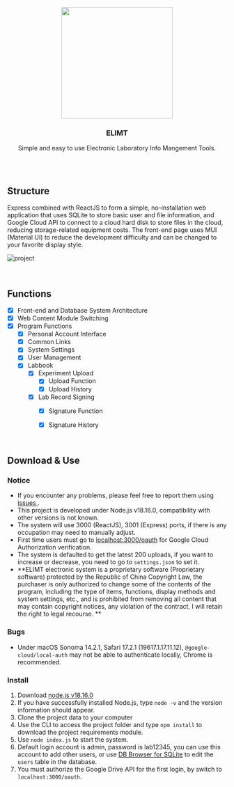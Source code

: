 <div align=center>
  <img width =256 src="https://github.com/JRay9487/ELIMT/assets/65828051/d610864a-bdd9-4127-8362-b5edca21bf42"/>
  <h3>ELIMT</h3>
  <p>Simple and easy to use Electronic Laboratory Info Mangement Tools.</p>
  <br><br>

</div>




## Structure 
  Express combined with ReactJS to form a simple, no-installation web application that uses SQLite to store basic user and file information, and Google Cloud API to connect to a cloud hard disk to store files in the cloud, reducing storage-related equipment costs. The front-end page uses MUI (Material UI) to reduce the development difficulty and can be changed to your favorite display style.
  
  ![project](https://github.com/JRay9487/ELIMT/assets/65828051/e1a1b696-d4e6-4ef3-a543-4fec00f4f01c)

<div>

  <br>
</div>

## Functions
  
  - [x] Front-end and Database System Architecture
  - [x] Web Content Module Switching
  - [x] Program Functions
    - [x] Personal Account Interface
    - [x] Common Links
    - [x] System Settings
    - [x] User Management
    - [x] Labbook
      - [x] Experiment Upload
        - [x] Upload Function
        - [x] Upload History
      - [x] Lab Record Signing
        - [x] Signature Function
        - [x] Signature History

    
<div>
  <br>
</div>

## Download & Use
  ### Notice
  * If you encounter any problems, please feel free to report them using [ issues ](https://github.com/JRay9487/ELIMT/issues).
  * This project is developed under Node.js v18.16.0, compatibility with other versions is not known.
  * The system will use 3000 (ReactJS), 3001 (Express) ports, if there is any occupation may need to manually adjust.
  * First time users must go to [localhost:3000/oauth](localhost:3000/oauth) for Google Cloud Authorization verification.
  * The system is defaulted to get the latest 200 uploads, if you want to increase or decrease, you need to go to `settings.json` to set it.
  * **ELIMT electronic system is a proprietary software (Proprietary software) protected by the Republic of China Copyright Law, the purchaser is only authorized to change some of the contents of the program, including the type of items, functions, display methods and system settings, etc., and is prohibited from removing all content that may contain copyright notices, any violation of the contract, I will retain the right to legal recourse. **



  ### Bugs
  * Under macOS Sonoma 14.2.1, Safari 17.2.1 (19617.1.17.11.12), ``@google-cloud/local-auth`` may not be able to authenticate locally, Chrome is recommended.


  ### Install
  1. Download [node.js v18.16.0](https://nodejs.org/en)
  2. If you have successfully installed Node.js, type ``node -v`` and the version information should appear.  
  3. Clone the project data to your computer
  4. Use the CLI to access the project folder and type ``npm install`` to download the project requirements module.
  5. Use ``node index.js`` to start the system.
  6. Default login account is admin, password is lab12345, you can use this account to add other users, or use [DB Browser for SQLite](https://sqlitebrowser.org/) to edit the `users` table in the database.
  7. You must authorize the Google Drive API for the first login, by switch to ``localhost:3000/oauth``.


